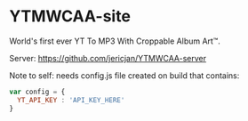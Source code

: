 # YTMWCAA-site
World's first ever YT To MP3 With Croppable Album Art™. 

Server: https://github.com/jericjan/YTMWCAA-server

Note to self:
needs config.js file created on build that contains:
```js
var config = {
  YT_API_KEY : 'API_KEY_HERE'
}
```

